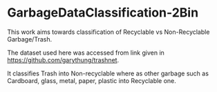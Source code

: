 # GarbageDataClassification-2Bin

This work aims towards classification of Recyclable vs Non-Recyclable Garbage/Trash.

The dataset used here was accessed from link given in https://github.com/garythung/trashnet.

It classifies Trash into Non-recyclable where as other garbage such as Cardboard, glass, metal, paper, plastic into Recyclable one.
